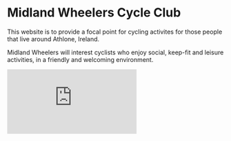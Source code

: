 # Midland Wheelers Cycle Club

This website is to provide a focal point for cycling activites for those people that live around Athlone, Ireland.

Midland Wheelers will interest cyclists who enjoy social, keep-fit and leisure activities, in a friendly and welcoming environment. 

![Home Page Mockup](https://github.com/...mockup.pdf)